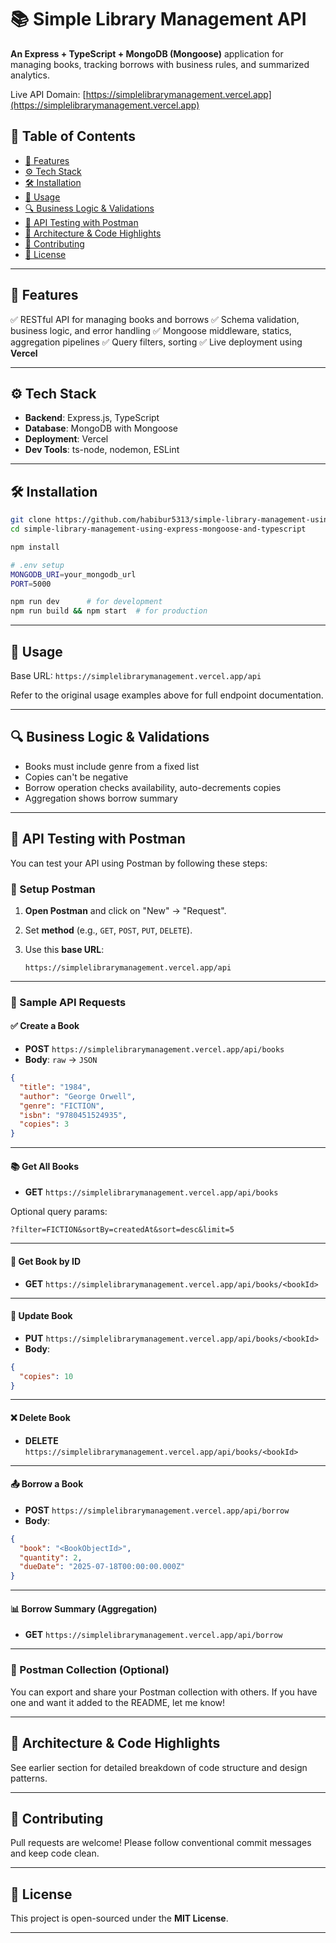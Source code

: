 # 📚 Simple Library Management API

**An Express + TypeScript + MongoDB (Mongoose)** application for managing books, tracking borrows with business rules, and summarized analytics.

Live API Domain: [https://simplelibrarymanagement.vercel.app](https://simplelibrarymanagement.vercel.app)

## 📌 Table of Contents

* [🚀 Features](#-features)
* [⚙️ Tech Stack](#️-tech-stack)
* [🛠️ Installation](#️-installation)
* [🚴 Usage](#️-usage)
* [🔍 Business Logic & Validations](#-business-logic--validations)
* [🧪 API Testing with Postman](#-api-testing-with-postman)
* [🧩 Architecture & Code Highlights](#-architecture--code-highlights)
* [👥 Contributing](#-contributing)
* [📄 License](#-license)

---

## 🚀 Features

✅ RESTful API for managing books and borrows
✅ Schema validation, business logic, and error handling
✅ Mongoose middleware, statics, aggregation pipelines
✅ Query filters, sorting
✅ Live deployment using **Vercel**

---

## ⚙️ Tech Stack

* **Backend**: Express.js, TypeScript
* **Database**: MongoDB with Mongoose
* **Deployment**: Vercel
* **Dev Tools**: ts-node, nodemon, ESLint

---

## 🛠️ Installation

```bash
git clone https://github.com/habibur5313/simple-library-management-using-express-mongoose-and-typescript.git
cd simple-library-management-using-express-mongoose-and-typescript

npm install

# .env setup
MONGODB_URI=your_mongodb_url
PORT=5000

npm run dev      # for development
npm run build && npm start  # for production
```

---

## 🚴 Usage

Base URL: `https://simplelibrarymanagement.vercel.app/api`

Refer to the original usage examples above for full endpoint documentation.

---

## 🔍 Business Logic & Validations

* Books must include genre from a fixed list
* Copies can't be negative
* Borrow operation checks availability, auto-decrements copies
* Aggregation shows borrow summary

---

## 🧪 API Testing with Postman

You can test your API using Postman by following these steps:

### 🔧 Setup Postman

1. **Open Postman** and click on "New" → "Request".
2. Set **method** (e.g., `GET`, `POST`, `PUT`, `DELETE`).
3. Use this **base URL**:

   ```
   https://simplelibrarymanagement.vercel.app/api
   ```

---

### 📘 Sample API Requests

#### ✅ Create a Book

* **POST** `https://simplelibrarymanagement.vercel.app/api/books`
* **Body**: `raw` → `JSON`

```json
{
  "title": "1984",
  "author": "George Orwell",
  "genre": "FICTION",
  "isbn": "9780451524935",
  "copies": 3
}
```

---

#### 📚 Get All Books

* **GET** `https://simplelibrarymanagement.vercel.app/api/books`

Optional query params:

```
?filter=FICTION&sortBy=createdAt&sort=desc&limit=5
```

---

#### 📖 Get Book by ID

* **GET**
  `https://simplelibrarymanagement.vercel.app/api/books/<bookId>`

---

#### 📝 Update Book

* **PUT**
  `https://simplelibrarymanagement.vercel.app/api/books/<bookId>`
* **Body**:

```json
{
  "copies": 10
}
```

---

#### ❌ Delete Book

* **DELETE**
  `https://simplelibrarymanagement.vercel.app/api/books/<bookId>`

---

#### 📤 Borrow a Book

* **POST**
  `https://simplelibrarymanagement.vercel.app/api/borrow`
* **Body**:

```json
{
  "book": "<BookObjectId>",
  "quantity": 2,
  "dueDate": "2025-07-18T00:00:00.000Z"
}
```

---

#### 📊 Borrow Summary (Aggregation)

* **GET**
  `https://simplelibrarymanagement.vercel.app/api/borrow`

---

### 📁 Postman Collection (Optional)

You can export and share your Postman collection with others. If you have one and want it added to the README, let me know!

---

## 🧩 Architecture & Code Highlights

See earlier section for detailed breakdown of code structure and design patterns.

---

## 👥 Contributing

Pull requests are welcome! Please follow conventional commit messages and keep code clean.

---

## 📄 License

This project is open-sourced under the **MIT License**.

---

